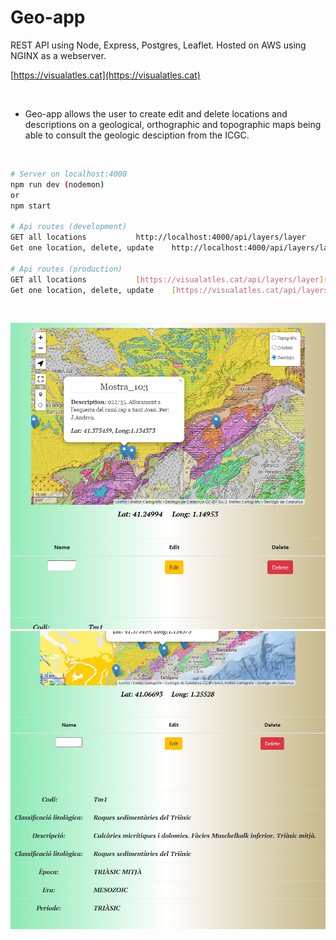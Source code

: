 # Geo-app

REST API using Node, Express, Postgres, Leaflet.
Hosted on AWS using NGINX as a webserver.


[https://visualatles.cat](https://visualatles.cat)

<br>

* Geo-app allows the user to create edit and delete locations and descriptions on a geological,  orthographic and topographic maps being able to consult the geologic desciption from the ICGC.

<br>

```bash
# Server on localhost:4000
npm run dev (nodemon)
or
npm start

# Api routes (development)
GET all locations    		http://localhost:4000/api/layers/layer
Get one location, delete, update 	http://localhost:4000/api/layers/layer/:name

# Api routes (production)
GET all locations    		[https://visualatles.cat/api/layers/layer](https://visualatles.cat/api/layers/layer)
Get one location, delete, update 	[https://visualatles.cat/api/layers/layer/:name](https://visualatles.cat/api/layers/layer/Mostra_103)

```
<br>

<p align="center">
<img   src="./img/appmapa.PNG">
<img   src="./img/desc.PNG">
</p>